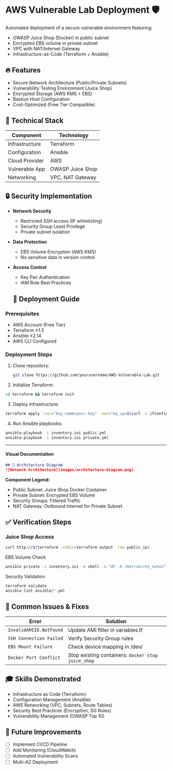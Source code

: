 # AWS Vulnerable Lab Deployment 🛡️

Automated deployment of a secure vulnerable environment featuring:
- OWASP Juice Shop (Docker) in public subnet
- Encrypted EBS volume in private subnet
- VPC with NAT/Internet Gateway
- Infrastructure-as-Code (Terraform + Ansible)

## 🔥 Features
- Secure Network Architecture (Public/Private Subnets)
- Vulnerability Testing Environment (Juice Shop)
- Encrypted Storage (AWS KMS + EBS)
- Bastion Host Configuration
- Cost-Optimized (Free Tier Compatible)

## 🧰 Technical Stack
| Component       | Technology       |
|-----------------|------------------|
| Infrastructure  | Terraform        |
| Configuration   | Ansible          |
| Cloud Provider  | AWS              |
| Vulnerable App  | OWASP Juice Shop |
| Networking      | VPC, NAT Gateway |

## 🔒 Security Implementation
- **Network Security**
  - Restricted SSH access (IP whitelisting)
  - Security Group Least Privilege
  - Private subnet isolation
- **Data Protection**
  - EBS Volume Encryption (AWS KMS)
  - No sensitive data in version control
- **Access Control**
  - Key Pair Authentication
  - IAM Role Best Practices

  ## 🚀 Deployment Guide

### Prerequisites
- AWS Account (Free Tier)
- Terraform ≥1.5
- Ansible ≥2.14
- AWS CLI Configured

### Deployment Steps
1. Clone repository:
   ```bash
   git clone https://github.com/yourusername/AWS-Vulnerable-Lab.git

   ```

2. Initialize Terraform:

```bash
cd terraform && terraform init
```

3. Deploy infrastructure:
```bash
terraform apply -var="key_name=your-key" -var="my_ip=$(curl -s ifconfig.me)/32"
```

4. Run Ansible playbooks:
```bash
ansible-playbook -i inventory.ini public.yml
ansible-playbook -i inventory.ini private.yml
```


---

#### **Visual Documentation**
```markdown
## 📐 Architecture Diagram
![Network Architecture](images/architecture-diagram.png)
```
**Component Legend:**
- Public Subnet: Juice Shop Docker Container
- Private Subnet: Encrypted EBS Volume
- Security Groups: Filtered Traffic
- NAT Gateway: Outbound Internet for Private Subnet

## ✅ Verification Steps

### Juice Shop Access
```bash
curl http://$(terraform -chdir=terraform output -raw public_ip)
```

EBS Volume Check
```bash
ansible private -i inventory.ini -m shell -a "df -h /mnt/secret_notes"
```

Security Validation
```bash
terraform validate
ansible-lint ansible/*.yml
```

## 🚨 Common Issues & Fixes

| Error | Solution |
|-------|----------|
| `InvalidAMIID.NotFound` | Update AMI filter in variables.tf |
| `SSH Connection Failed` | Verify Security Group rules |
| `EBS Mount Failure` | Check device mapping in /dev/ |
| `Docker Port Conflict` | Stop existing containers: `docker stop juice_shop` |

## 🎓 Skills Demonstrated
- Infrastructure as Code (Terraform)
- Configuration Management (Ansible)
- AWS Networking (VPC, Subnets, Route Tables)
- Security Best Practices (Encryption, SG Rules)
- Vulnerability Management (OWASP Top 10)

## 🔄 Future Improvements
- [ ] Implement CI/CD Pipeline
- [ ] Add Monitoring (CloudWatch)
- [ ] Automated Vulnerability Scans
- [ ] Multi-AZ Deployment